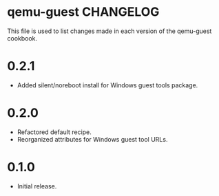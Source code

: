 # qemu-guest CHANGELOG

This file is used to list changes made in each version of the qemu-guest cookbook.

# 0.2.1
- Added silent/noreboot install for Windows guest tools package.

# 0.2.0
- Refactored default recipe.
- Reorganized attributes for Windows guest tool URLs.

# 0.1.0
- Initial release.


